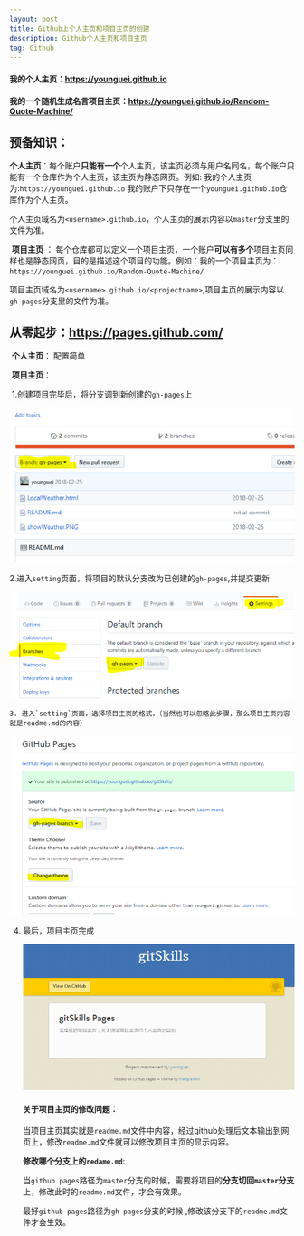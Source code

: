 ```yaml
---
layout: post
title: Github上个人主页和项目主页的创建
description: Github个人主页和项目主页
tag: Github
---
```


#### 我的个人主页：https://younguei.github.io

#### 我的一个随机生成名言项目主页：https://younguei.github.io/Random-Quote-Machine/

## 预备知识：

​	**个人主页**：每个账户**只能有一个**个人主页，该主页必须与用户名同名，每个账户只能有一个仓库作为个人主页，该主页为静态网页。例如: 我的个人主页为:`https://younguei.github.io` 我的账户下只存在一个`younguei.github.io`仓库作为个人主页。

​	个人主页域名为`<username>.github.io`，个人主页的展示内容以`master`分支里的文件为准。

​	**项目主页** ： 每个仓库都可以定义一个项目主页，一个账户**可以有多个**项目主页同样也是静态网页，目的是描述这个项目的功能。例如：我的一个项目主页为：`https://younguei.github.io/Random-Quote-Machine/`

​	项目主页域名为`<username>.github.io/<projectname>`,项目主页的展示内容以`gh-pages`分支里的文件为准。

## 从零起步：https://pages.github.com/

​	**个人主页**： 配置简单

​	**项目主页**： 

​	1.创建项目完毕后，将分支调到新创建的`gh-pages`上

![github1](/images/article/github1.PNG)

​	2.进入`setting`页面，将项目的默认分支改为已创建的`gh-pages`,并提交更新

![github2](/images/article/github2.PNG)

   	3. 进入`setting`页面，选择项目主页的格式，（当然也可以忽略此步骤，那么项目主页内容就是readme.md的内容）

![github3](/images/article/github3.PNG)

4. 最后，项目主页完成

   ![github4](/images/article/github4.PNG)

   #### 关于项目主页的修改问题： 

   当项目主页其实就是`readme.md`文件中内容，经过github处理后文本输出到网页上，修改`readme.md`文件就可以修改项目主页的显示内容。

   **修改哪个分支上的`redame.md`**: 

   当`github pages`路径为`master`分支的时候，需要将项目的**分支切回`master`分支**上，修改此时的`readme.md`文件，才会有效果。

   最好`github pages`路径为`gh-pages`分支的时候 ,修改该分支下的`readme.md`文件才会生效。